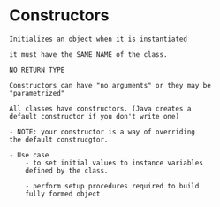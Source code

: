 # Constructors

    Initializes an object when it is instantiated
    
    it must have the SAME NAME of the class.
    
    NO RETURN TYPE
    
    Constructors can have "no arguments" or they may be
    "parametrized"
    
    All classes have constructors. (Java creates a
    default constructor if you don't write one)
    
    - NOTE: your constructor is a way of overriding
    the default construcgtor. 
    
    - Use case
        - to set initial values to instance variables
        defined by the class. 
        
        - perform setup procedures required to build
        fully formed object
        